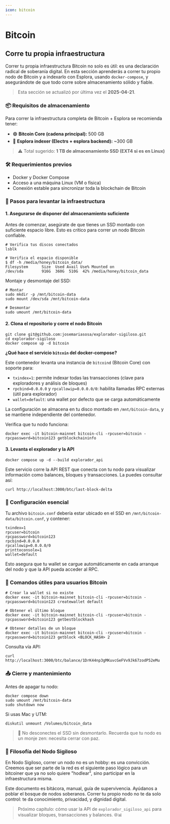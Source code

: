 ```yaml
---
icon: bitcoin
---
```


# Bitcoin

## Corre tu propia infraestructura

Correr tu propia infraestructura Bitcoin no solo es útil: es una declaración radical de soberanía digital. En esta sección aprenderás a correr tu propio nodo de Bitcoin y a indexarlo con Esplora, usando `docker-compose`, y asegurándote de que todo corre sobre almacenamiento sólido y fiable.

> Esta sección se actualizó por última vez el **2025-04-21**.

### 📦 Requisitos de almacenamiento

Para correr la infraestructura completa de Bitcoin + Esplora se recomienda tener:

* 🟢 **Bitcoin Core (cadena principal):** 500 GB
* 🔵 **Esplora indexer (Electrs + esplora backend):** \~300 GB

> ⚠️ Total sugerido: **1 TB de almacenamiento SSD (EXT4 si es en Linux)**

### 🛠 Requerimientos previos

* Docker y Docker Compose
* Acceso a una máquina Linux (VM o física)
* Conexión estable para sincronizar toda la blockchain de Bitcoin

### 🚀 Pasos para levantar la infraestructura

#### 1. Asegurarse de disponer del almacenamiento suficiente

Antes de comenzar, asegúrate de que tienes un SSD montado con suficiente espacio libre. Esto es crítico para correr un nodo Bitcoin confiable.

```
# Verifica tus discos conectados
lsblk

# Verifica el espacio disponible
$ df -h /media/honey/bitcoin_data/
Filesystem      Size  Used Avail Use% Mounted on
/dev/sda        916G  360G  510G  42% /media/honey/bitcoin_data
```

Montaje y desmontaje del SSD:

```
# Montar
sudo mkdir -p /mnt/bitcoin-data
sudo mount /dev/sda /mnt/bitcoin-data

# Desmontar
sudo umount /mnt/bitcoin-data
```

#### 2. Clona el repositorio y corre el nodo Bitcoin

```
git clone git@github.com:josemariasosa/explorador-sigiloso.git
cd explorador-sigiloso
docker compose up -d bitcoin
```

**¿Qué hace el servicio `bitcoin` del docker-compose?**

Este contenedor levanta una instancia de `bitcoind` (Bitcoin Core) con soporte para:

* `txindex=1`: permite indexar todas las transacciones (clave para exploradores y análisis de bloques)
* `rpcbind=0.0.0.0` y `rpcallowip=0.0.0.0/0`: habilita llamadas RPC externas (útil para explorador)
* `wallet=default`: una wallet por defecto que se carga automáticamente

La configuración se almacena en tu disco montado en `/mnt/bitcoin-data`, y se mantiene independiente del contenedor.

Verifica que tu nodo funciona:

```
docker exec -it bitcoin-mainnet bitcoin-cli -rpcuser=bitcoin -rpcpassword=bitcoin123 getblockchaininfo
```

#### 3. Levanta el explorador y la API

```
docker compose up -d --build explorador_api
```

Este servicio corre la API REST que conecta con tu nodo para visualizar información como balances, bloques y transacciones. La puedes consultar así:

```
curl http://localhost:3000/btc/last-block-delta
```

### 🧠 Configuración esencial

Tu archivo `bitcoin.conf` debería estar ubicado en el SSD en `/mnt/bitcoin-data/bitcoin.conf`, y contener:

```
txindex=1
rpcuser=bitcoin
rpcpassword=bitcoin123
rpcbind=0.0.0.0
rpcallowip=0.0.0.0/0
printtoconsole=1
wallet=default
```

Esto asegura que tu wallet se cargue automáticamente en cada arranque del nodo y que la API pueda acceder al RPC.

### 🔧 Comandos útiles para usuarios Bitcoin

```
# Crear la wallet si no existe
docker exec -it bitcoin-mainnet bitcoin-cli -rpcuser=bitcoin -rpcpassword=bitcoin123 createwallet default

# Obtener el último bloque
docker exec -it bitcoin-mainnet bitcoin-cli -rpcuser=bitcoin -rpcpassword=bitcoin123 getbestblockhash

# Obtener detalles de un bloque
docker exec -it bitcoin-mainnet bitcoin-cli -rpcuser=bitcoin -rpcpassword=bitcoin123 getblock <BLOCK_HASH> 2
```

Consulta vía API:

```
curl http://localhost:3000/btc/balance/1DrK44np3gMKuvcGeFVv9Jk67zodP52eMu
```

### 📤 Cierre y mantenimiento

Antes de apagar tu nodo:

```
docker compose down
sudo umount /mnt/bitcoin-data
sudo shutdown now
```

Si usas Mac y UTM:

```
diskutil unmount /Volumes/bitcoin_data
```

> 🧠 No desconectes el SSD sin desmontarlo. Recuerda que tu nodo es un monje zen: necesita cerrar con paz.

### 🌳 Filosofía del Nodo Sigiloso

En Nodo Sigiloso, correr un nodo no es un hobby: es una convicción. Creemos que ser parte de la red es el siguiente paso lógico para un bitcoiner que ya no solo quiere "hodlear", sino participar en la infraestructura misma.

Este documento es bitácora, manual, guía de supervivencia. Ayúdanos a poblar el bosque de nodos soberanos. Correr tu propio nodo no te da solo control: te da conocimiento, privacidad, y dignidad digital.

> Próximo capítulo: cómo usar la API de `explorador_sigiloso_api` para visualizar bloques, transacciones y balances. 🌐📊
